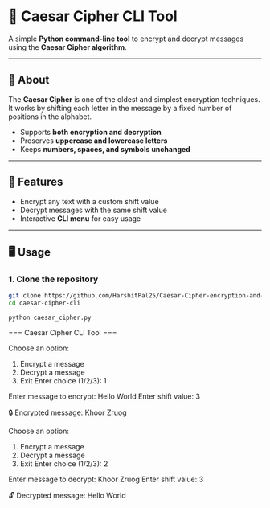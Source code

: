 # 🔐 Caesar Cipher CLI Tool

A simple **Python command-line tool** to encrypt and decrypt messages using the **Caesar Cipher algorithm**.  

---

## 📖 About
The **Caesar Cipher** is one of the oldest and simplest encryption techniques.  
It works by shifting each letter in the message by a fixed number of positions in the alphabet.  

- Supports **both encryption and decryption**  
- Preserves **uppercase and lowercase letters**  
- Keeps **numbers, spaces, and symbols unchanged**  

---

## 🚀 Features
- Encrypt any text with a custom shift value  
- Decrypt messages with the same shift value  
- Interactive **CLI menu** for easy usage  

---

## 🖥️ Usage

### 1. Clone the repository
```bash
git clone https://github.com/HarshitPal25/Caesar-Cipher-encryption-and-decryption-tool.git
cd caesar-cipher-cli
```
```
python caesar_cipher.py
```

=== Caesar Cipher CLI Tool ===

Choose an option:
1. Encrypt a message
2. Decrypt a message
3. Exit
Enter choice (1/2/3): 1

Enter message to encrypt: Hello World
Enter shift value: 3

🔒 Encrypted message: Khoor Zruog

Choose an option:
1. Encrypt a message
2. Decrypt a message
3. Exit
Enter choice (1/2/3): 2

Enter message to decrypt: Khoor Zruog
Enter shift value: 3

🔓 Decrypted message: Hello World
